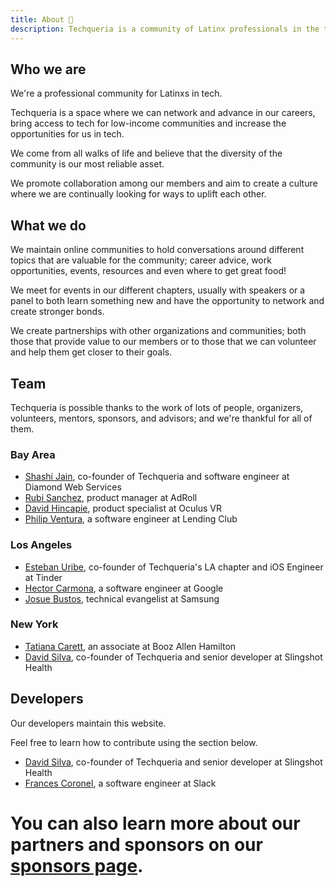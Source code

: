 ```yaml
---
title: About 🌮️
description: Techqueria is a community of Latinx professionals in the tech industry first established in 2016.
---
```


## Who we are

We're a professional community for Latinxs in tech.

Techqueria is a space where we can network and advance in our careers, bring access to tech for low-income communities and increase the opportunities for us in tech.

We come from all walks of life and believe that the diversity of the community is our most reliable asset.

We promote collaboration among our members and aim to create a culture where we are continually looking for ways to uplift each other.

## What we do

We maintain online communities to hold conversations around different topics that are valuable for the community; career advice, work opportunities, events, resources and even where to get great food!

We meet for events in our different chapters, usually with speakers or a panel to both learn something new and have the opportunity to network and create stronger bonds.

We create partnerships with other organizations and communities; both those that provide value to our members or to those that we can volunteer and help them get closer to their goals.

## Team

Techqueria is possible thanks to the work of lots of people, organizers, volunteers, mentors, sponsors, and advisors; and we're thankful for all of them.

### Bay Area

- [Shashi Jain](https://www.linkedin.com/in/quahada), co-founder of Techqueria and software engineer at Diamond Web Services
- [Rubi Sanchez](https://www.linkedin.com/in/rubisanchez/), product manager at AdRoll
- [David Hincapie](https://www.linkedin.com/in/davidohincapie/), product specialist at Oculus VR
- [Philip Ventura](https://www.linkedin.com/in/fvntr/), a software engineer at Lending Club

### Los Angeles

- [Esteban Uribe](https://www.linkedin.com/in/estebanuribe/), co-founder of Techqueria's LA chapter and iOS Engineer at Tinder
- [Hector Carmona](https://www.linkedin.com/in/hectoroddincarmona/), a software engineer at Google
- [Josue Bustos](https://www.linkedin.com/in/josuebustos), technical evangelist at Samsung

### New York

- [Tatiana Carett](https://www.linkedin.com/in/tatianacarett/), an associate at Booz Allen Hamilton
- [David Silva](https://linkedin.com/in/dvidsilva), co-founder of Techqueria and senior developer at Slingshot Health

## Developers

Our developers maintain this website.

Feel free to learn how to contribute using the section below.

- [David Silva](https://linkedin.com/in/dvidsilva), co-founder of Techqueria and senior developer at Slingshot Health
- [Frances Coronel](https://www.linkedin.com/in/fvcroductions), a software engineer at Slack

# You can also learn more about our partners and sponsors on our [sponsors page](/sponsors/).
